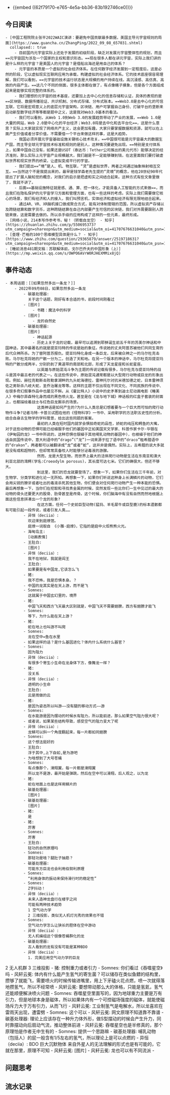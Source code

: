 - {{embed ((62f79170-e765-4e5a-bb36-83b192746ce0))}}
## 今日阅读
	- [中国工程院院士张平2022WAIC演讲：要避免中国贡献最多数据，美国主导元宇宙规则的局面](https://www.guancha.cn/ZhangPing/2022_09_08_657031.shtml)
	  collapsed:: true
		- 目前国内元宇宙实际上还处于发展的初级阶段，缺乏对发展元宇宙整体性的规划，而且==元宇宙因为涉及一个国家的主权和意识形态。==现在很多人都在讲元宇宙，实际上我们讲的是什么样的元宇宙？是美国人的元宇宙？是借船出海还是用自己的体系？
		- 元宇宙的本质是一个虚拟的社会经济体系。在任何数字经济发展到一定程度后，这是必然的阶段，它以虚拟现实互联网应用为承载，构建虚拟的社会经济体系。它的技术底座很容易理解，我们可以看到，==元宇宙的技术运行状态是大规模的用户持续在线，高沉浸感、高仿真、高效的内容产生。==这几个不同的侧面，很多主体都在做了，有点像瞎子摸象，但是各个方面组成起来是能够实现完整的体系的。
		- 我们理想的元宇宙的技术基座，还要加上去中心化的信息存储和认证，具体的表现的是==区块链、数据传播验证、共识机制、分布式存储、分布式账本。==Web3.0是去中心化的可信互联，它将是宏观意义上的底层元宇宙架构，区块链、用户可掌握自己身份、打破平台的垄断来启动新型数字经济等等都是题中之义，这是我对Web3.0基本的看法。
		- 我们可以看到，从Web 1.0到Web 3.0的发展趋势带动了产业的发展，==Web 1.0是大量的网站，Web 2.0是中心化的平台经济；Web3.0将是去中化和去平台化==，这是什么意思？实际上大家就实现了网络共产主义，这会更加有趣，大家只要掌握数据和资源，就可以在上面产生价值或者分享价值，不需要借一个平台来做这样的事，这是大趋势。
		- 我国必须开展元宇宙基础设施关键核心技术攻关，==中国很可能是元宇宙最大的数据生产国，而主导全球元宇宙技术标准和规则的是别人，这种情况要避免出现。==特别是支付体系上，如果中国自己没有，如果还是USDT（泰达币：Tether公司推出的美元代币）能够决定的经济准则，那么实际上元宇宙产业规模越大，我们越是不一定能够赚到钱，在这里面我们要打破虚拟世界和现实世界的桥梁，让虚拟变成平行的宇宙。
		- 我们提出==“境”是人、机、物互联，“灵”是虚拟世界，两者之间通过抽象映射相互交互。==当然这个不是我提出来的，最早是钱学森老先生提的“灵境”的概念，他在20世纪90年代提出了扩展人脑知觉的概念，对我们的启示是把虚和实之间结合起来。这种方式有些文章里做了，我就不讲了。
		- 后面==基础设施特征就是感、通、算、控一体化，才能具备人工智能的方式来做==，而且我们在隐私保护的元宇宙学习方面和管理方面，也有一些这样的考虑。实际上我们需要做它核心的场景，我们有经济和人的接入，我们叫预言机，实体经济和虚拟经济有限无限地结合起来。
		- 通过AR、VR、XR脑机接口做成聚合方式，能有对体制管辖的范围，所以虚拟资产存储以及跨链结算和数字货币，这种跨链结算在自己内部要产生可信的区块链，我们对外需要跟别人跨链来做，这是需要去做的。所以杀手级的应用构成了这样的一些元素，最终形成。
	- [网络小说，214本写作参考书，秘！（转载自龙空） - 知乎](https://zhuanlan.zhihu.com/p/550695373?utm_campaign=shareopn&utm_medium=social&utm_oi=41707676631040&utm_psn=1551086363906367488&utm_source=wechat_session)
	- [查理·芒格的100个思维模型具体是什么？ - 知乎](https://www.zhihu.com/question/29365879/answer/2519718631?utm_campaign=shareopn&utm_medium=social&utm_oi=41707676631040&utm_psn=1551089575929483264&utm_source=wechat_session)
	- [睡前消息481期文稿：苏联解体前，戈尔巴乔夫的中国形象（上）](https://mp.weixin.qq.com/s/OWPO6AVrW0RJHEXMMix8jQ)
## 事件动态
	- 本周话题：[[如果忽然多出一条龙？]]
		- 2022年09月08日，如果忽然多出一条龙
			- 碳基处理器:
			  关于这个话题，刚好有本合适的书，前段时间刚看过
			- [图片]
				- 书籍：魔法中的科学
			- [图片]
				- 龙的自然史
			- 碳基处理器:
			  [图片]
				- 神话起源
				- 历史上关于龙的记载，最早可以追溯到耶稣诞生前五千年的苏美尔神话和中国神话，其中最著名的就是提亚玛特的传说是始的象征。传说她的丈夫阿普苏被他们共同生育的后代众神所杀。为了替阿普苏报仇，提亚玛特化身成一条巨龙，后来被众神之一的马尔杜克击败。马尔杜克将她的尸骸一分为二，创造了天和地。在另一个版本的神话中，马尔杜克将提亚玛特的尸骸分成两半，分别扔到了黄道带的南部和北部，形成了天龙星座和长蛇星座。
				  以英雄与原始混沌斗争为主题的传说记载有很多，马尔杜克与提亚玛特的战斗是其中最古老的代表之一。在这些传说中，原始混沌通常都是以大型爬行动物或巨龙的形象出现。例如，赫拉克勒斯击败勒拿湖畔的九头蛇海德拉，雷神托尔对抗米德加德之蛇，日本雷神须佐之男斩杀八岐大蛇，圣乔治屠龙等等。这样的主题不仅出现在不同文化、不同民族的传说中、在很多奇幻叙事作品中也屡见不鲜。从《霍比特人》小说中的史矛革到迪士尼动画电影《睡美人》中梅尔菲森特化身而成的黑色喷火龙。甚至是在《龙与地下城》神话般的红盒子套装的封面上，也都描绘着战士与红色巨龙厮杀的场景。
				  这类神话是如何产生的?为什么人类总是幻想着要与一个巨大而可怕的爬行动物作斗争?记者马特·卡普兰试图在他的《怪物科学》一书中、采用职学的方法职五史性的分析。结合自身古生物学的学科管景，给出这些同题的客案。
				  最初的人类在短时国内就学会惧拍奇蛇的品性，娇蛇的纯压和鳄鱼的大嘴，对于这些动物的恐惧可能已经植服手他们的基因中正如美国天文学家、科普作家卡尔·华银在《伊甸园的龙》一书中所说的，这种恐惧也银植于其他喝乳动物的基因中)，也根植于他们的神话自民国传说中，意大利语中的“drago”(“龙”)一词来源于拉了语中的“draco”租希腊语中的“drakon”，两者都可以被翻译成“龙”或者“蛇”，这并非是偶然。实际上，古希腊的说大多就是没有成和超物的，但却常常具备咬人时能够分泌毒液的游腺。
				  然而，龙是大型生物，而世界上最大的活体爬行动物是生活在东南亚和澳大利亚北部的湾鳄(学名:Croeodylm porosus)，其长度可达七米。它们的确很大，但还不够大。
				  到这里，我们的恐龙就要登场了。想象一下，如果你们生活在三千年前，对生物学、分类学和进化论一无所知。再想象一下，如果你们听说这种身上长满鳞片的动物，它们会用尖锐的獠牙或者吐出的毒液杀死其他生物，你们便会对任何爬行动物产生一种本能的恐惧。最后再想象一下，当你们在挖取和寻找贵金属的时候，突然发现一些比你们一生中见过的最大的动物的骨头还要更大的股骨、肋骨甚至是颅骨。这个时候，你们脑海中有没有自然而然地根据上面这些信息拼凑出一个龙的形象?
				  在这方面，任何一个史前巨型动物(猛犸、羊毛犀牛或巨型鹿)的标本遗骸都有可能引起一段传说，或者引发人类……
			- 异恒（deciia）:
			  欢迎来到庭燎馆。
			  庭燎一词取自 《小雅·庭燎》，它指的是庭中火炬熊熊火光。
			- 海甸岛主:
			  [动画表情]
			- 王肚白:
			  [图片]
			- 异恒（deciia）:
			  我不在地狱，我就是阎王
			- 王肚白:
			  如果要是有中国龙,它该怎么飞
			- 猪:
			  我不恐怖，我是恐惧本身。？
			- 中国的龙其实是在天上游，而不是飞
			- Somnes:
			  这就属于中国玄幻里的，境界
			- 猪:
			  中国飞天和西方飞天最大区别就是，中国飞天不需要翅膀，西方有翅膀才能飞
			- Somnes:
			  等下，为什么能在天上游？
			- 猪:
			  蛇在地上也叫游不叫爬
			- Somnes:
			  龙在空中=鱼在水里
			- 如果这样的话？是什么基因进化？体内什么系统什么器官？
			- Somnes:
			  因为阻力
			- 异恒（deciia）:
			  有很多个寄生小生命在龙身体下方，像舞龙一样？
			- 猪:
			  没关系
			- 异恒（deciia）:
			  透明的小生命
			- 王肚白:
			  云是雨做的云
			- 猪:
			  是因为姿态所以叫游——没有腿的移动方式——游
			- Somnes:
			  在水能游是因为摆动的时候水有阻力，所以能前进，那么如果空气阻力很大呢？
			- 或者说，如果某些结构导致，感受空气的阻力变大了呢
			- 异恒（deciia）:
			  龙鳞可以斜一个角度翻起来，每一片都如同翅膀
			- Somnes:
			  这个想法挺好的
			- 王肚白:
			  浮于其中,上下自如,是为游吧
			- 为啥想到了大号苍蝇
			- Somnes:
			  有点像那个，滑翔翼，每一片都是滑翔翼
			  所以龙不是游，最开始是弹跳，然后在空中可以滑翔，后人观之，以为龙
			- 猪:
			  蛇在地面上也是这样用鳞片的
			- 碳基处理器:
			  [图片]
			- 碳基处理器:
			  [图片]
			- 猪:
			  是
			- 猪:
			  厉害
			- Somnes:
			  厉害
			- 王肚白:
			  轻功的自然原理吗
			- Somnes:
			  那轻功是啥？腿肚子抽筋？
			- 碳基处理器:
			  可能东方巨龙也会利用伯努利原理
			- Somnes:
			  “利用身体的振动来保持滑行时的稳定性”
			- Somnes:
			  Z字抖动！
			- 异恒（deciia）:
			  未来人造神龙盘行在楼宇之间
			  可能有两种技术趋势
			  1 空气动力学
			  2 三维投影，类似无人机灯光秀的效果也不错
			- Somnes:
			  空气动力学怎么让狭长的腔体在空中游动
			- 异恒（deciia）:
			  无人机编组这个很像苍蝇群化的龙
			- 碳基处理器:
			  古人看到的龙有没有可能是某种BDO
			- 异恒（deciia）:
			  1. 完美应用空气动力学的巨龙2 无人机群3 三维投影
			- 猪:
			  控制重力或者引力
			- Somnes:
			  你们看过《吞噬星空》吗
			- 风轩云冕:
			  体内有什么能产生氢气的寄生菌？可以储存在类似鱼鳔的结构里，攒够了就能飞，需要喷火的时候传输进嘴里，用上下牙磕火花点燃，喷一次就得落地攒氢气，所以不经常喷
			- 风轩云冕:
			  要想带动那么大的体格，只能是氢氦，氢气还能顺便解决喷火问题
			- Somnes:
			  吞噬星空里面写的，因为地球重力主要是万有引力，但是地球本身是磁体，所以如果体内有一个可控磁场强度的磁体，就能使磁场斥力大于万有引力，从而飞行
			- 风轩云冕:
			  工业制氢气是电解水，所以龙喜欢在雷雨天出现，遭雷劈
			- Somnes:
			  这个可以
			- 风轩云冕:
			  网文原理不知道靠不靠谱
			- 碳基处理器:
			  理论上应该存在一种升力体外形，做S型摆动的时候会产生升力，同时靠摆动向后扇动气流，推动整体前进
			- 风轩云冕:
			  吞噬星空也是半修真的，那个原理怕是作者无中生有的
			- Somnes:
			  提供一个思路嘛
			- 碳基处理器:
			  哺乳动物（包括人）的屁一般含有1/5左右的氢气，所以理论上是可以点燃的
			- 异恒（deciia）:
			  BDO 巨大沉默物体 来自外星人的无法理解的形式也是有可能的，它就在那里，原理不可知
			- 风轩云冕:
			  [图片]
			- 风轩云冕:
			  龙也可以有不同流派
			-
## 问题思考
## 流水记录